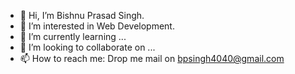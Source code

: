 - 👋 Hi, I’m Bishnu Prasad Singh.
- 👀 I’m interested in Web Development.
- 🌱 I’m currently learning ...
- 💞️ I’m looking to collaborate on ...
- 📫 How to reach me: Drop me mail on bpsingh4040@gmail.com

<!---
Bishnu2023/Bishnu2023 is a ✨ special ✨ repository because its `README.md` (this file) appears on your GitHub profile.
You can click the Preview link to take a look at your changes.
--->
